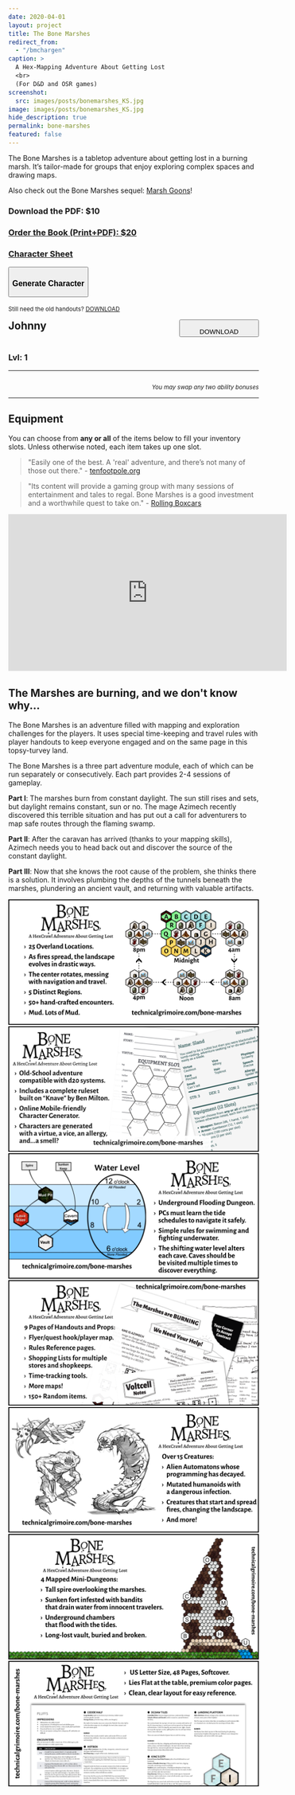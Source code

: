 ```yaml
---
date: 2020-04-01
layout: project
title: The Bone Marshes
redirect_from:
  - "/bmchargen"
caption: >
  A Hex-Mapping Adventure About Getting Lost
  <br>
  (For D&D and OSR games)
screenshot:
  src: images/posts/bonemarshes_KS.jpg
image: images/posts/bonemarshes_KS.jpg
hide_description: true
permalink: bone-marshes
featured: false
---
```


The Bone Marshes is a tabletop adventure about getting lost in a burning marsh. It’s tailor-made for groups that enjoy exploring complex spaces and drawing maps. 

Also check out the Bone Marshes sequel: [Marsh Goons](/marsh-goons)!

<div class="row centerButtons">
  <div class="col-md-6 col-6">
<a class="btn bonemarshes-btn snipcart-add-item" 
      data-item-id="bone-marshes-pdf" 
      data-item-price="10.00"
      data-item-url="/bone-marshes"
      data-item-description="Includes the PDF. The Bone Marshes is a tabletop adventure about getting lost in a burning marsh. It’s tailor-made for groups that enjoy exploring complex spaces and drawing maps."
      data-item-image="/images/posts/bonemarshes_KS.jpg" 
      data-item-name="Bone Marshes (PDF)"
      data-item-file-guid="920a72b3-b68d-4495-9a90-27bf94fc9800">
      <h3>Download the PDF: $10</h3>
    </a>
  </div>
  <div class="col-md-6 col-6">
    <a class="btn bonemarshes-btn" href="https://www.drivethrurpg.com/product/275159/Bone-Marshes" target="_blank">
      <h3>Order the Book (Print+PDF): $20</h3>
    </a>
  </div>
  <div class="col-md-6 col-6">
    <a class="btn bonemarshes-btn" href="/files/BoneMarshes_CharacterSheets.pdf" target="_blank">
      <h3>Character Sheet</h3>
    </a>
  </div>
  <div class="col-6">
    <button id="CharButton" class="btn bonemarshes-btn" onclick="bm_generate()">
      <h3>Generate Character</h3>
    </button>  
    </div>
      <p><small>Still need the old handouts? <a href="/files/BoneMarshes_Handouts.pdf">DOWNLOAD</a></small></p>
</div>

<div class="container bonemarshesCard" id="charCard">
  <div style="display:flex;justify-content:space-between;">
    <h2 id="charName" style="margin-top:0px;">Johnny</h2>
    <button id="downloadBTN" class="btn bonemarshes-btn-sm data-html2canvas-ignore" onclick="bm_saveCharacterIMG()" style="width:160px;margin-bottom:auto;">
      <p style="margin-bottom: 0;">DOWNLOAD</p>
    </button>
  </div>
  <div class="row">
		<div class="col-6"><h3 id="charHP"></h3></div>
		<div class="col-6"><h3>Lvl: 1</h3></div>
  </div>
  <p id="charHistory"></p>
  <div class="row">
  	<div class="col-md-3 col-6" id="charVirtue"></div>
		<div class="col-md-3 col-6" id="charVice"></div>
		<div class="col-md-3 col-6" id="charPhysique"></div>
		<div class="col-md-3 col-6" id="charSkin"></div>
		<div class="col-md-3 col-6" id="charFace"></div>
		<div class="col-md-3 col-6" id="charHair"></div>
		<div class="col-md-3 col-6" id="charSpeech"></div>
		<div class="col-md-3 col-6" id="charClothing"></div>
		<div class="col-md-6 col-6" id="charSmell"></div>
		<div class="col-md-6 col-6" id="charAllergy"></div>
	</div>
  <hr>
  <div class="row">
		<div class="col-md col-6"><h3 id="charSTR"></h3></div>
		<div class="col-md col-6"><h3 id="charDEX"></h3></div>
		<div class="col-md col-6"><h3 id="charCON"></h3></div>
		<div class="col-md col-6"><h3 id="charINT"></h3></div>
		<div class="col-md col-6"><h3 id="charWIS"></h3></div>
		<div class="col-md col-6"><h3 id="charCHA"></h3></div>
	</div>
  <p style="text-align: right;margin-bottom:0px;"><small><i>You may swap any two ability bonuses</i></small></p>
  <hr>
  <h2 id="charEquip">Equipment</h2>
  <p>You can choose from <strong>any or all</strong> of the items below to fill your inventory slots. Unless otherwise noted, each item takes up one slot.</p>
  <p id="charItems"></p>
</div>

> "Easily one of the best. A 'real' adventure, and there’s not many of those out there." - [tenfootpole.org](https://tenfootpole.org/ironspike/?p=6116)

> "Its content will provide a gaming group with many sessions of entertainment and tales to regal. Bone Marshes is a good investment and a worthwhile quest to take on." - [Rolling Boxcars](https://rollingboxcars.com/2019/09/18/mapping-out-david-schirduans-bone-marshes/)

<iframe width="560" height="315" src="https://www.youtube.com/embed/7D2SLD5gtTw" frameborder="0" allow="accelerometer; autoplay; encrypted-media; gyroscope; picture-in-picture" allowfullscreen></iframe>

## The Marshes are burning, and we don't know why...

The Bone Marshes is an adventure filled with mapping and exploration challenges for the players. It uses special time-keeping and travel rules with player handouts to keep everyone engaged and on the same page in this topsy-turvey land.

The Bone Marshes is a three part adventure module, each of which can be run separately or consecutively. Each part provides 2-4 sessions of gameplay.

**Part I**: The marshes burn from constant daylight. The sun still rises and sets, but daylight remains constant, sun or no. The mage Azimech recently discovered this terrible situation and has put out a call for adventurers to map safe routes through the flaming swamp.

**Part II**: After the caravan has arrived (thanks to your mapping skills), Azimech needs you to head back out and discover the source of the constant daylight.

**Part III**: Now that she knows the root cause of the problem, she thinks there is a solution. It involves plumbing the depths of the tunnels beneath the marshes, plundering an ancient vault, and returning with valuable artifacts.

![BM_Marketing_1.png](/images/posts/BM_Marketing_1.png)
![BM_Marketing_2.png](/images/posts/BM_Marketing_2.png)
![BM_Marketing_3.png](/images/posts/BM_Marketing_3.png)
![BM_Marketing_4.png](/images/posts/BM_Marketing_4.png)
![BM_Marketing_4.png](/images/posts/BM_Marketing_5.png)
![BM_Marketing_6.png](/images/posts/BM_Marketing_6.png)
![BM_Marketing_7.png](/images/posts/BM_Marketing_7.png)

<script async src="/assets/generator_resources/bm_generator.js" charset="utf-8"></script>